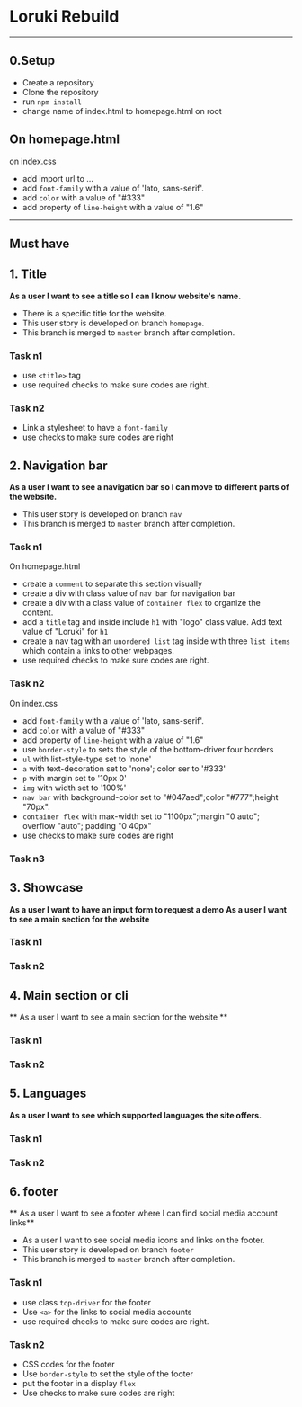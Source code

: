 # Loruki Rebuild

<!-- here we have to add more setup things, also i tried different ways to write this long short simple etc...
If you guys have anything to comment please do so.

then ill try to organize this better, following the video proved to be harder than expected in terms of adjusting the planning.
---

<!-- ## User Story Dependencies

[Story Dependency Diagram](https://excalidraw.com/)

---

## WIREFRAME

![wireframe]() -->

---

## 0.Setup

- Create a repository
- Clone the repository
- run `npm install`
- change name of index.html to homepage.html on root

## On homepage.html

on index.css

- add import url to ...
- add `font-family` with a value of 'lato, sans-serif'.
- add `color` with a value of "#333"
- add property of `line-height` with a value of "1.6"

---

## Must have

## 1. Title

**As a user I want to see a title so I can I know website's name.**

- There is a specific title for the website.
- This user story is developed on branch `homepage`.
- This branch is merged to `master` branch after completion.

### Task n1

- use `<title>` tag
- use required checks to make sure codes are right.

### Task n2

- Link a stylesheet to have a `font-family`
- use checks to make sure codes are right

## 2. Navigation bar

**As a user I want to see a navigation bar so I can move to different parts of
the website.**

- This user story is developed on branch `nav`
- This branch is merged to `master` branch after completion.

### Task n1

On homepage.html

- create a `comment` to separate this section visually
- create a div with class value of `nav bar` for navigation bar
- create a div with a class value of `container flex` to organize the content.
- add a `title` tag and inside include `h1` with "logo" class value. Add text
  value of "Loruki" for `h1`
- create a nav tag with an `unordered list` tag inside with three `list items`
  which contain `a` links to other webpages.
- use required checks to make sure codes are right.

### Task n2

On index.css

- add `font-family` with a value of 'lato, sans-serif'.
- add `color` with a value of "#333"
- add property of `line-height` with a value of "1.6"
- use `border-style` to sets the style of the bottom-driver four borders
- `ul` with list-style-type set to 'none'
- `a` with text-decoration set to 'none'; color ser to '#333'
- `p` with margin set to '10px 0'
- `img` with width set to '100%'
- `nav bar` with background-color set to "#047aed";color "#777";height "70px".
- `container flex` with max-width set to "1100px";margin "0 auto"; overflow
  "auto"; padding "0 40px"
- use checks to make sure codes are right

### Task n3

## 3. Showcase

**As a user I want to have an input form to request a demo** **As a user I want
to see a main section for the website**

### Task n1

### Task n2

## 4. Main section or cli

** As a user I want to see a main section for the website **

### Task n1

### Task n2

## 5. Languages

**As a user I want to see which supported languages the site offers.**

### Task n1

### Task n2

## 6. footer

** As a user I want to see a footer where I can find social media account
links**

- As a user I want to see social media icons and links on the footer.
- This user story is developed on branch `footer`
- This branch is merged to `master` branch after completion.

### Task n1

- use class `top-driver` for the footer
- Use `<a>` for the links to social media accounts
- use required checks to make sure codes are right.

### Task n2

- CSS codes for the footer
- Use `border-style` to set the style of the footer
- put the footer in a display `flex`
- Use checks to make sure codes are right
